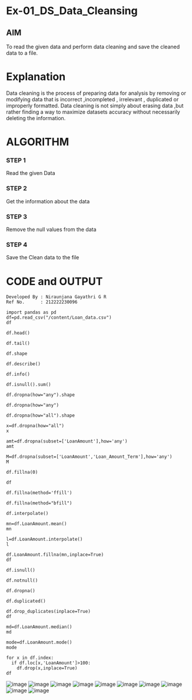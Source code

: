 # Ex-01_DS_Data_Cleansing


## AIM
To read the given data and perform data cleaning and save the cleaned data to a file. 

# Explanation
Data cleaning is the process of preparing data for analysis by removing or modifying data that is incorrect ,incompleted , irrelevant , duplicated or improperly formatted. 
Data cleaning is not simply about erasing data ,but rather finding a way to maximize datasets accuracy without necessarily deleting the information. 

# ALGORITHM
### STEP 1
Read the given Data
### STEP 2
Get the information about the data
### STEP 3
Remove the null values from the data
### STEP 4
Save the Clean data to the file

# CODE and OUTPUT
```
Developed By : Niraunjana Gayathri G R
Ref No.      : 212222230096
```
```
import pandas as pd
df=pd.read_csv("/content/Loan_data.csv")
df

df.head()

df.tail()

df.shape

df.describe()

df.info()

df.isnull().sum()

df.dropna(how="any").shape

df.dropna(how="any")

df.dropna(how="all").shape

x=df.dropna(how="all")
x

amt=df.dropna(subset=['LoanAmount'],how='any')
amt

M=df.dropna(subset=['LoanAmount','Loan_Amount_Term'],how='any')
M

df.fillna(0)

df

df.fillna(method='ffill')

df.fillna(method="bfill")

df.interpolate()

mn=df.LoanAmount.mean()
mn

l=df.LoanAmount.interpolate()
l

df.LoanAmount.fillna(mn,inplace=True)
df

df.isnull()

df.notnull()

df.dropna()

df.duplicated()

df.drop_duplicates(inplace=True)
df

md=df.LoanAmount.median()
md

mode=df.LoanAmount.mode()
mode

for x in df.index:
  if df.loc[x,'LoanAmount']>100:
    df.drop(x,inplace=True)
df
```
![image](https://github.com/niraunjana/ODD2023-Datascience-Ex01/assets/119395610/99761dfe-25ae-4aa5-8dbb-8ef4e069da1a)
![image](https://github.com/niraunjana/ODD2023-Datascience-Ex01/assets/119395610/121b535a-92ae-4c74-91fa-86b35e12ef14)
![image](https://github.com/niraunjana/ODD2023-Datascience-Ex01/assets/119395610/dc0559e2-709d-42cf-816b-a6f2f6822d93)
![image](https://github.com/niraunjana/ODD2023-Datascience-Ex01/assets/119395610/149d840d-aada-4d7c-b427-45804e43548c)
![image](https://github.com/niraunjana/ODD2023-Datascience-Ex01/assets/119395610/6b3db76f-3113-4d45-bbe8-7a06d783f423)
![image](https://github.com/niraunjana/ODD2023-Datascience-Ex01/assets/119395610/6b4a1492-7d37-4cdb-a0db-83c682ac4e37)
![image](https://github.com/niraunjana/ODD2023-Datascience-Ex01/assets/119395610/c7f1798b-f6b6-4a6a-9ad7-7655233d079a)
![image](https://github.com/niraunjana/ODD2023-Datascience-Ex01/assets/119395610/ea8d68ea-ae48-41d1-b1c6-cd0ae6e35a94)
![image](https://github.com/niraunjana/ODD2023-Datascience-Ex01/assets/119395610/81d9fef7-02d1-4942-824b-af746f2b49d0)
![image](https://github.com/niraunjana/ODD2023-Datascience-Ex01/assets/119395610/a1264e8f-af7f-49d9-be32-05bab4be588f)










